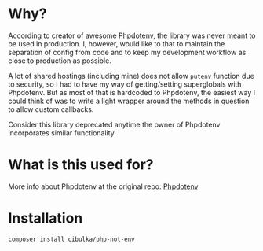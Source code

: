Why?
===

According to creator of awesome [Phpdotenv](https://github.com/vlucas/phpdotenv), the library was never meant to be used in production. I, however, would like to that to maintain the separation of config from code and to keep my development workflow as close to production as possible.

A lot of shared hostings (including mine) does not allow `putenv` function due to security, so I had to have my way of getting/setting superglobals with Phpdotenv. But as most of that is hardcoded to Phpdotenv, the easiest way I could think of was to write a light wrapper around the methods in question to allow custom callbacks.

Consider this library deprecated anytime the owner of Phpdotenv incorporates similar functionality. 

What is this used for?
===

More info about Phpdotenv at the original repo: [Phpdotenv](https://github.com/vlucas/phpdotenv)

Installation
===

	composer install cibulka/php-not-env
